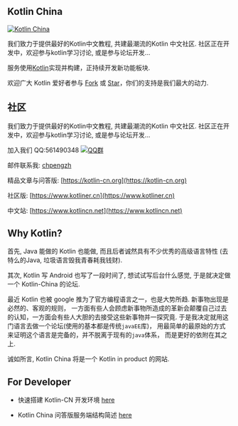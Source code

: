 ##  Kotlin China

[![Kotlin China](https://kotlin-cn.org/static/img/logo_big.8f4f157.png)](https://kotlin-cn.org)

我们致力于提供最好的Kotlin中文教程, 共建最潮流的Kotlin 中文社区. 社区正在开发中，欢迎参与kotlin学习讨论, 或是参与论坛开发...

服务使用[Kotlin](https://kotlinlang.org)实现并构建，正持续开发新功能板块.

欢迎广大 Kotlin 爱好者参与 [Fork](https://github.com/Kotlin-lang-CN/Kotlin-CN/network) 或 [Star](https://github.com/Kotlin-lang-CN/Kotlin-CN/stargazers)，你们的支持是我们最大的动力.

## 社区

我们致力于提供最好的Kotlin中文教程, 共建最潮流的Kotlin 中文社区. 社区正在开发中，欢迎参与kotlin学习讨论, 或是参与论坛开发...

加入我们 QQ:561490348 [![QQ群](http://pub.idqqimg.com/wpa/images/group.png)](//shang.qq.com/wpa/qunwpa?idkey=3ca5ebb183d90a980fff13e960380bdd660b3475e1434b12e35d42d5df0428b6)

邮件联系我: [chpengzh](mailto:chpengzh@foxmail.com)

精品文章与问答版: [https://kotlin-cn.org](https://kotlin-cn.org)

社区版: [https://www.kotliner.cn](https://www.kotliner.cn)

中文站: [https://www.kotlincn.net](https://www.kotlincn.net)

## Why Kotlin?

首先, Java 能做的 Kotlin 也能做, 而且后者诚然具有不少优秀的高级语言特性 (去特么的Java, 垃圾语言毁我青春耗我钱财).

其次, Kotlin 写 Android 也写了一段时间了, 想试试写后台什么感觉, 于是就决定做一个 Kotlin-China 的论坛.

最近 Kotlin 也被 google 推为了官方编程语言之一，也是大势所趋.
新事物出现是必然的、客观的规则， 一方面有些人会顾虑新事物所造成的革新会颠覆自己过去的认知，一方面会有些人大胆的去接受这些新事物并一探究竟.
于是我决定就用这门语言去做一个论坛(使用的基本都是传统`javaEE`库)， 用最简单的最原始的方式来证明这个语言是完备的，并不脱离于现有的`java`体系， 而是更好的依附在其之上.

诚如所言, Kotlin China 将是一个 Kotlin in product 的网站. 

## For Developer

- 快速搭建 Kotlin-CN 开发环境 [here](https://kotlin-cn.org/post/6284217309866913792)

- Kotlin China 问答版服务端结构简述 [here](https://kotlin-cn.org/post/6284216879862673408)
